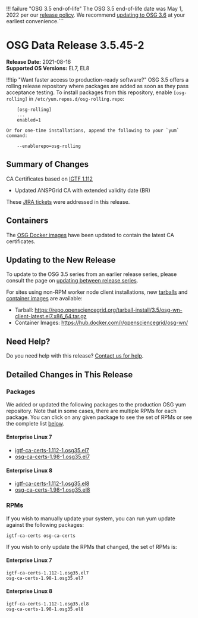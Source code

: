 !!! failure "OSG 3.5 end-of-life"
    The OSG 3.5 end-of-life date was May 1, 2022 per our
    [release policy](https://opensciencegrid.org/technology/policy/release-series/).
    We recommend
    [updating to OSG 3.6](../updating-to-osg-36.md)
    at your earliest convenience.```

OSG Data Release 3.5.45-2
=========================

**Release Date:** 2021-08-16    
**Supported OS Versions:** EL7, EL8

!!!tip "Want faster access to production-ready software?"
    OSG 3.5 offers a rolling release repository where packages are added as soon as they pass acceptance testing.
    To install packages from this repository, enable `[osg-rolling]` in `/etc/yum.repos.d/osg-rolling.repo`:

        [osg-rolling]
        ...
        enabled=1

    Or for one-time installations, append the following to your `yum` command:

        --enablerepo=osg-rolling

Summary of Changes
------------------

CA Certificates based on [IGTF 1.112](http://dist.eugridpma.info/distribution/igtf/current/CHANGES)

-   Updated ANSPGrid CA with extended validity date (BR)


These [JIRA tickets](https://opensciencegrid.atlassian.net/issues/?jql=project%20%3D%20SOFTWARE%20AND%20fixVersion%20%3D%203.5.45-2%20ORDER%20BY%20priority%20DESC%2C%20key%20DESC) were addressed in this release.

Containers
----------

The [OSG Docker images](https://hub.docker.com/u/opensciencegrid/) have been updated to contain the latest CA certificates.

Updating to the New Release
---------------------------

To update to the OSG 3.5 series from an earlier release series, please consult the page on
[updating between release series](../updating-to-osg-35.md).

For sites using non-RPM worker node client installations, new [tarballs](../../worker-node/install-wn-tarball.md) and
[container images](../../worker-node/using-wn-containers.md) are available:

- Tarball: <https://repo.opensciencegrid.org/tarball-install/3.5/osg-wn-client-latest.el7.x86_64.tar.gz>
- Container Images: <https://hub.docker.com/r/opensciencegrid/osg-wn/>

Need Help?
----------

Do you need help with this release? [Contact us for help](../../common/help.md).

Detailed Changes in This Release
--------------------------------

### Packages

We added or updated the following packages to the production OSG yum repository.
Note that in some cases, there are multiple RPMs for each package.
You can click on any given package to see the set of RPMs or see the complete list [below](#rpms).

#### Enterprise Linux 7

-   [igtf-ca-certs-1.112-1.osg35.el7](https://koji.chtc.wisc.edu/koji/search?match=glob&type=build&terms=igtf-ca-certs-1.112-1.osg35.el7)
-   [osg-ca-certs-1.98-1.osg35.el7](https://koji.chtc.wisc.edu/koji/search?match=glob&type=build&terms=osg-ca-certs-1.98-1.osg35.el7)

#### Enterprise Linux 8

-   [igtf-ca-certs-1.112-1.osg35.el8](https://koji.chtc.wisc.edu/koji/search?match=glob&type=build&terms=igtf-ca-certs-1.112-1.osg35.el8)
-   [osg-ca-certs-1.98-1.osg35.el8](https://koji.chtc.wisc.edu/koji/search?match=glob&type=build&terms=osg-ca-certs-1.98-1.osg35.el8)

### RPMs

If you wish to manually update your system, you can run yum update against the following packages:

    igtf-ca-certs osg-ca-certs 

If you wish to only update the RPMs that changed, the set of RPMs is:

#### Enterprise Linux 7

``` file
igtf-ca-certs-1.112-1.osg35.el7
osg-ca-certs-1.98-1.osg35.el7
```

#### Enterprise Linux 8

``` file
igtf-ca-certs-1.112-1.osg35.el8
osg-ca-certs-1.98-1.osg35.el8
```
